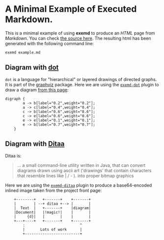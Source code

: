 # A Minimal Example of Executed Markdown.

This is a minimal example of using **exemd** to produce an _HTML_ page from _Markdown_. You can check [the source here](/example.md). The resulting html has been generated with the following command line:

`exemd example.md`

## Diagram with [dot](http://www.graphviz.org/)
`dot` is a language for "hierarchical" or layered drawings of directed graphs. It is part of the [graphviz](http://www.graphviz.org/) package. Here we are using the [`exemd-dot`](https://www.npmjs.org/package/exemd-dot) plugin to draw a diagram [from this page](http://graphs.grevian.org/example):

```{dot ! }
digraph {
        a -> b[label="0.2",weight="0.2"];
        a -> c[label="0.4",weight="0.4"];
        c -> b[label="0.6",weight="0.6"];
        c -> e[label="0.6",weight="0.6"];
        e -> e[label="0.1",weight="0.1"];
        e -> b[label="0.7",weight="0.7"];
    }
```

## Diagram with [Ditaa](http://ditaa.sourceforge.net/) 

Ditaa is:

> ... a small command-line utility written in Java, that can convert diagrams drawn using ascii art ('drawings' that contain characters that resemble lines like | / - ). into proper bitmap graphics

Here we are using the [`exemd-ditaa`](https://www.npmjs.org/package/exemd-dot) plugin to produce a base64-encoded inlined image taken from the project front page:

```{ditaa ! }
    +--------+   +-------+    +-------+
    |        | --+ ditaa +--> |       |
    |  Text  |   +-------+    |diagram|
    |Document|   |!magic!|    |       |
    |     {d}|   |       |    |       |
    +---+----+   +-------+    +-------+
        :                         ^
        |       Lots of work      |
        +-------------------------+
```
